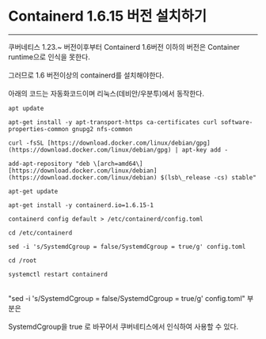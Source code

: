 # Containerd 1.6.15 버전 설치하기
----------

쿠버네티스 1.23.~ 버전이후부터 Containerd 1.6버전 이하의 버전은 Container runtime으로 인식을 못한다.
<br><br>
그러므로 1.6 버전이상의 containerd를 설치해야한다.
<br><br>
아래의 코드는 자동화코드이며 리눅스(데비안/우분투)에서 동작한다.


	apt update  

	apt-get install -y apt-transport-https ca-certificates curl software-properties-common gnupg2 nfs-common  

	curl -fsSL [https://download.docker.com/linux/debian/gpg](https://download.docker.com/linux/debian/gpg) | apt-key add -  

	add-apt-repository "deb \[arch=amd64\] [https://download.docker.com/linux/debian](https://download.docker.com/linux/debian) $(lsb\_release -cs) stable"  

	apt-get update  

	apt-get install -y containerd.io=1.6.15-1  

	containerd config default > /etc/containerd/config.toml  

	cd /etc/containerd  

	sed -i 's/SystemdCgroup = false/SystemdCgroup = true/g' config.toml  

	cd /root  

	systemctl restart containerd
<br>
"sed -i 's/SystemdCgroup = false/SystemdCgroup = true/g' config.toml" 부분은
<br>
<br>
SystemdCgroup을 true 로 바꾸어서 쿠버네티스에서 인식하여 사용할 수 있다.
